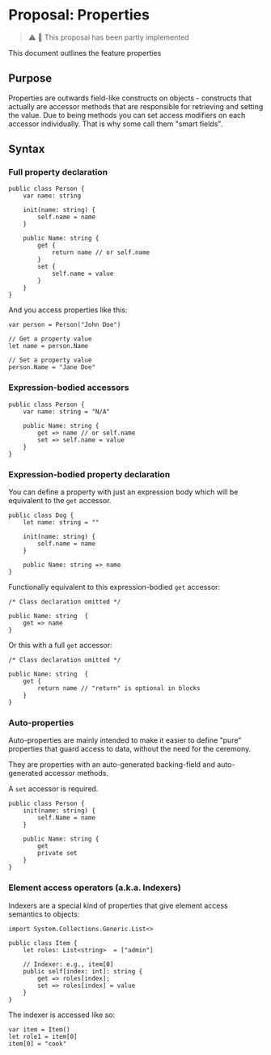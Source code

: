 # Proposal: Properties

> ⚠️ 🧩 This proposal has been partly implemented

This document outlines the feature properties

## Purpose

Properties are outwards field-like constructs on objects - constructs that actually are accessor methods that are responsible for retrieving and setting the value. Due to being methods you can set access modifiers on each accessor individually. That is why some call them "smart fields".

## Syntax

### Full property declaration

```raven
public class Person {
    var name: string

    init(name: string) {
        self.name = name
    }

    public Name: string {
        get {
            return name // or self.name
        }
        set {
            self.name = value
        }
    }
}
```

And you access properties like this:

```raven
var person = Person("John Doe")

// Get a property value
let name = person.Name

// Set a property value
person.Name = "Jane Doe"
```


### Expression-bodied accessors

```raven
public class Person {
    var name: string = "N/A"

    public Name: string {
        get => name // or self.name
        set => self.name = value
    }
}
```

### Expression-bodied property declaration

You can define a property with just an expression body which will be equivalent to the `get` accessor.

```raven
public class Dog {
    let name: string = ""

    init(name: string) {
        self.name = name
    }

    public Name: string => name
}
```

Functionally equivalent to this expression-bodied `get` accessor:

```raven
/* Class declaration omitted */

public Name: string  { 
    get => name
}
```

Or this with a full `get` accessor:


```raven
/* Class declaration omitted */

public Name: string  { 
    get {
        return name // "return" is optional in blocks
    }
}
```

### Auto-properties

Auto-properties are mainly intended to make it easier to define "pure" properties that guard access to data, without the need for the ceremony.

They are properties with an auto-generated backing-field and auto-generated accessor methods.

A `set` accessor is required.

```raven
public class Person {
    init(name: string) {
        self.Name = name
    }

    public Name: string {
        get
        private set
    }
}
```

### Element access operators (a.k.a. Indexers)

Indexers are a special kind of properties that give element access semantics to objects:

```raven
import System.Collections.Generic.List<>

public class Item {
    let roles: List<string>  = ["admin"]

    // Indexer: e.g., item[0]
    public self[index: int]: string {
        get => roles[index];
        set => roles[index] = value
    }
}
```

The indexer is accessed like so:

```raven
var item = Item()
let role1 = item[0]
item[0] = "cook"
```